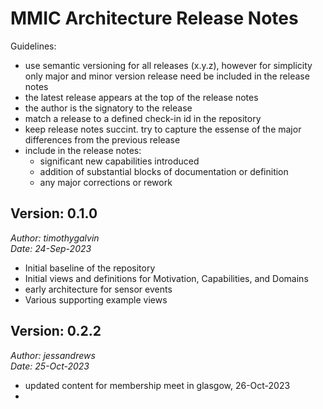 # MMIC Architecture Release Notes

Guidelines:

 - use semantic versioning for all releases (x.y.z), however for simplicity only major and minor version release need be included in the release notes
 - the latest release appears at the top of the release notes
 - the author is the signatory to the release
 - match a release to a defined check-in id in the repository
 - keep release notes succint.  try to capture the essense of the major differences from the previous release
 - include in the release notes:
     - significant new capabilities introduced
     - addition of substantial blocks of documentation or definition 
     - any major corrections or rework

## Version: 0.1.0

*Author: timothygalvin*<br>
*Date: 24-Sep-2023*<br>

  - Initial baseline of the repository
  - Initial views and definitions for Motivation, Capabilities, and Domains
  - early architecture for sensor events
  - Various supporting example views

## Version: 0.2.2
*Author: jessandrews*<br>
*Date: 25-Oct-2023*<br>

  - updated content for membership meet in glasgow, 26-Oct-2023
  - 